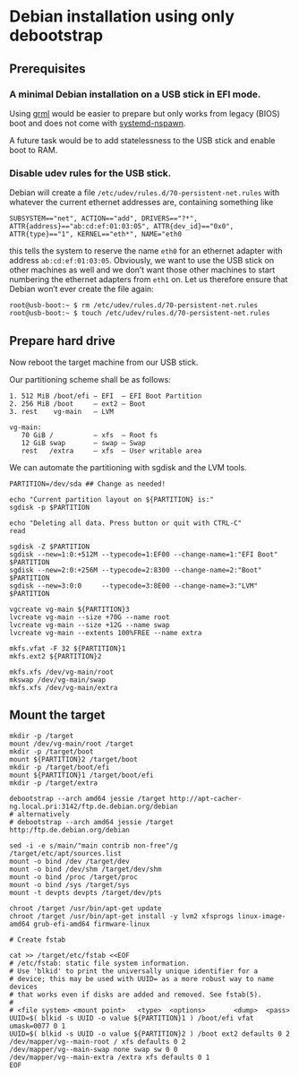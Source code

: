 # Debian installation using only debootstrap

## Prerequisites

### A minimal Debian installation on a USB stick in EFI mode.

Using [grml](https://grml.org/) would be easier to prepare but only works from legacy (BIOS) boot and does not come with [systemd-nspawn](https://www.freedesktop.org/software/systemd/man/systemd-nspawn.html).

A future task would be to add statelessness to the USB stick and enable boot to RAM.

### Disable udev rules for the USB stick.

Debian will create a file `/etc/udev/rules.d/70-persistent-net.rules` with whatever the current ethernet addresses are, containing something like

    SUBSYSTEM=="net", ACTION=="add", DRIVERS=="?*", ATTR{address}=="ab:cd:ef:01:03:05", ATTR{dev_id}=="0x0", ATTR{type}=="1", KERNEL=="eth*", NAME="eth0

this tells the system to reserve the name `eth0` for an ethernet adapter with address `ab:cd:ef:01:03:05`. Obviously, we want to use the USB stick on other machines as well and we don’t want those other machines to start numbering the ethernet adapters from `eth1` on. Let us therefore ensure that Debian won’t ever create the file again:

    root@usb-boot:~ $ rm /etc/udev/rules.d/70-persistent-net.rules
    root@usb-boot:~ $ touch /etc/udev/rules.d/70-persistent-net.rules

## Prepare hard drive

Now reboot the target machine from our USB stick.

Our partitioning scheme shall be as follows:

    1. 512 MiB /boot/efi – EFI  – EFI Boot Partition
    2. 256 MiB /boot     – ext2 – Boot
    3. rest    vg-main   – LVM
    
    vg-main:
       70 GiB /          – xfs  – Root fs
       12 GiB swap       – swap – Swap
       rest   /extra     – xfs  – User writable area

We can automate the partitioning with sgdisk and the LVM tools.

    PARTITION=/dev/sda ## Change as needed!
    
    echo "Current partition layout on ${PARTITION} is:"
    sgdisk -p $PARTITION
    
    echo "Deleting all data. Press button or quit with CTRL-C"
    read
    
    sgdisk -Z $PARTITION
    sgdisk --new=1:0:+512M --typecode=1:EF00 --change-name=1:"EFI Boot" $PARTITION
    sgdisk --new=2:0:+256M --typecode=2:8300 --change-name=2:"Boot" $PARTITION
    sgdisk --new=3:0:0     --typecode=3:8E00 --change-name=3:"LVM" $PARTITION

    vgcreate vg-main ${PARTITION}3
    lvcreate vg-main --size +70G --name root
    lvcreate vg-main --size +12G --name swap
    lvcreate vg-main --extents 100%FREE --name extra

    mkfs.vfat -F 32 ${PARTITION}1
    mkfs.ext2 ${PARTITION}2
    
    mkfs.xfs /dev/vg-main/root
    mkswap /dev/vg-main/swap
    mkfs.xfs /dev/vg-main/extra

## Mount the target

    mkdir -p /target
    mount /dev/vg-main/root /target
    mkdir -p /target/boot
    mount ${PARTITION}2 /target/boot
    mkdir -p /target/boot/efi
    mount ${PARTITION}1 /target/boot/efi
    mkdir -p /target/extra
    
    debootstrap --arch amd64 jessie /target http://apt-cacher-ng.local.pri:3142/ftp.de.debian.org/debian
    # alternatively
    # debootstrap --arch amd64 jessie /target http:/ftp.de.debian.org/debian
    
    sed -i -e s/main/"main contrib non-free"/g /target/etc/apt/sources.list
    mount -o bind /dev /target/dev
    mount -o bind /dev/shm /target/dev/shm
    mount -o bind /proc /target/proc
    mount -o bind /sys /target/sys
    mount -t devpts devpts /target/dev/pts
    
    chroot /target /usr/bin/apt-get update
    chroot /target /usr/bin/apt-get install -y lvm2 xfsprogs linux-image-amd64 grub-efi-amd64 firmware-linux
    
    # Create fstab
    
    cat >> /target/etc/fstab <<EOF
    # /etc/fstab: static file system information.
    # Use 'blkid' to print the universally unique identifier for a
    # device; this may be used with UUID= as a more robust way to name devices
    # that works even if disks are added and removed. See fstab(5).
    #
    # <file system> <mount point>   <type>  <options>       <dump>  <pass>
    UUID=$( blkid -s UUID -o value ${PARTITION}1 ) /boot/efi vfat umask=0077 0 1
    UUID=$( blkid -s UUID -o value ${PARTITION}2 ) /boot ext2 defaults 0 2
    /dev/mapper/vg--main-root / xfs defaults 0 2
    /dev/mapper/vg--main-swap none swap sw 0 0
    /dev/mapper/vg--main-extra /extra xfs defaults 0 1
    EOF
    